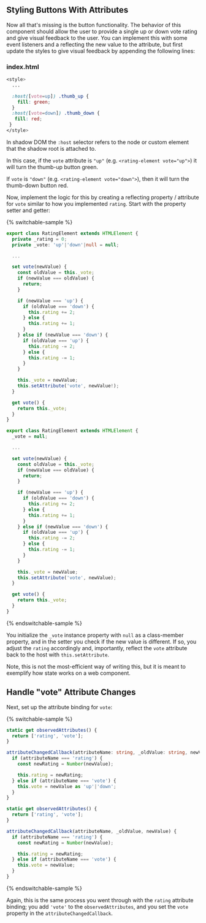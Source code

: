## Styling Buttons With Attributes

Now all that's missing is the button functionality. The behavior of this component should allow the user to provide a single up or down vote rating and give visual feedback to the user. You can implement this with some event listeners and a reflecting the new value to the attribute, but first update the styles to give visual feedback by appending the following lines:

### index.html

```css
<style>
  ...

  :host([vote=up]) .thumb_up {
    fill: green;
  }
  :host([vote=down]) .thumb_down {
   fill: red;
 }
</style>
```

In shadow DOM the `:host` selector refers to the node or custom element that the shadow root is attached to.

In this case, if the `vote` attribute is `"up"` (e.g. `<rating-element vote="up">`) it will turn the thumb-up button green.

If `vote` is `"down"` (e.g. `<rating-element vote="down">`), then it will turn the thumb-down button red.

Now, implement the logic for this by creating a reflecting property / attribute for `vote` similar to how you implemented `rating`. Start with the property setter and getter:

{% switchable-sample %}

```ts
export class RatingElement extends HTMLElement {
  private _rating = 0;
  private _vote: 'up'|'down'|null = null;

  ...

  set vote(newValue) {
    const oldValue = this._vote;
    if (newValue === oldValue) {
      return;
    }

    if (newValue === 'up') {
      if (oldValue === 'down') {
        this.rating += 2;
      } else {
        this.rating += 1;
      }
    } else if (newValue === 'down') {
      if (oldValue === 'up') {
        this.rating -= 2;
      } else {
        this.rating -= 1;
      }
    }

    this._vote = newValue;
    this.setAttribute('vote', newValue!);
  }

  get vote() {
    return this._vote;
  }
}
```

```js
export class RatingElement extends HTMLElement {
  _vote = null;

  ...

  set vote(newValue) {
    const oldValue = this._vote;
    if (newValue === oldValue) {
      return;
    }

    if (newValue === 'up') {
      if (oldValue === 'down') {
        this.rating += 2;
      } else {
        this.rating += 1;
      }
    } else if (newValue === 'down') {
      if (oldValue === 'up') {
        this.rating -= 2;
      } else {
        this.rating -= 1;
      }
    }

    this._vote = newValue;
    this.setAttribute('vote', newValue);
  }

  get vote() {
    return this._vote;
  }
}
```

{% endswitchable-sample %}

You initialize the `_vote` instance property with `null` as a class-member property, and in the setter you check if the new value is different. If so, you adjust the `rating` accordingly and, importantly, reflect the `vote` attribute back to the host with `this.setAttribute`.

<aside class="warning">
Note, this is not the most-efficient way of writing this, but it is meant to exemplify how state works on a web component.
</aside>

## Handle "vote" Attribute Changes

Next, set up the attribute binding for `vote`:

{% switchable-sample %}

```ts
static get observedAttributes() {
  return ['rating', 'vote'];
}

attributeChangedCallback(attributeName: string, _oldValue: string, newValue: string) {
  if (attributeName === 'rating') {
    const newRating = Number(newValue);

    this.rating = newRating;
  } else if (attributeName === 'vote') {
    this.vote = newValue as 'up'|'down';
  }
}
```

```js
static get observedAttributes() {
  return ['rating', 'vote'];
}

attributeChangedCallback(attributeName, _oldValue, newValue) {
  if (attributeName === 'rating') {
    const newRating = Number(newValue);

    this.rating = newRating;
  } else if (attributeName === 'vote') {
    this.vote = newValue;
  }
}
```

{% endswitchable-sample %}

Again, this is the same process you went through with the `rating` attribute binding; you add `'vote'` to the `observedAttributes`, and you set the `vote` property in the `attributeChangedCallback`.
